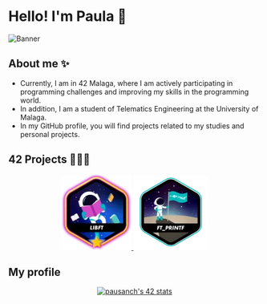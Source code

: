 # Hello! I'm Paula 🦖
  ![Banner](https://media.tenor.com/GSYaS6m-vjsAAAAM/bruh-again.gif)

<p align="center>
  <img src="https://media.tenor.com/GSYaS6m-vjsAAAAM/bruh-again.gif" />
</p>
  
## About me ✨
 * Currently, I am in 42 Malaga, where I am actively participating in programming challenges and improving my skills in the programming world.
 * In addition, I am a student of Telematics Engineering at the University of Malaga.
 * In my GitHub profile, you will find projects related to my studies and personal projects.

## 42 Projects 👩🏻‍💻
<p align="center">
  <a href="https://github.com/Pausanpi/Libft">
    <img src="https://github.com/leogaudin/42_project_badges/raw/main/badges/libft_bonus_max.webp" />
  </a>
  <a href="https://github.com/Pausanpi/Prinft">
    <img src="https://github.com/leogaudin/42_project_badges/raw/main/badges/ft_printf.webp" />
  </a>
</p>

## My profile
<p align="center">
  <a href="https://github.com/oakoudad/badge42"><img src="https://badge.mediaplus.ma/starryblue/pausanch?1337Badge=off&UM6P=off" alt="pausanch's 42 stats" /></a>
</p>


